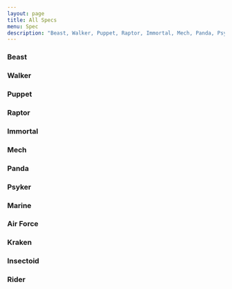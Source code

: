 ```yaml
---
layout: page
title: All Specs
menu: Spec
description: "Beast, Walker, Puppet, Raptor, Immortal, Mech, Panda, Psyker, Marine, Air Force, Kraken, Insectoid, Rider. Read more about all AOE Spec (Race), tips and guide about how to use them wisely!"
---
```

### Beast
### Walker
### Puppet
### Raptor
### Immortal
### Mech
### Panda
### Psyker
### Marine
### Air Force
### Kraken
### Insectoid
### Rider